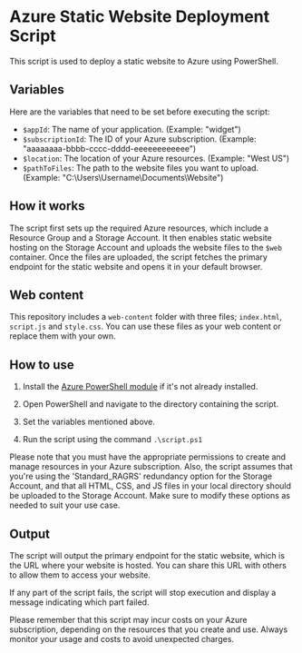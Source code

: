 # Azure Static Website Deployment Script

This script is used to deploy a static website to Azure using PowerShell. 

## Variables

Here are the variables that need to be set before executing the script:

- `$appId`: The name of your application. (Example: "widget")
- `$subscriptionId`: The ID of your Azure subscription. (Example: "aaaaaaaa-bbbb-cccc-dddd-eeeeeeeeeeee")
- `$location`: The location of your Azure resources. (Example: "West US")
- `$pathToFiles`: The path to the website files you want to upload. (Example: "C:\Users\Username\Documents\Website")

## How it works

The script first sets up the required Azure resources, which include a Resource Group and a Storage Account. It then enables static website hosting on the Storage Account and uploads the website files to the `$web` container. Once the files are uploaded, the script fetches the primary endpoint for the static website and opens it in your default browser.

## Web content

This repository includes a `web-content` folder with three files; `index.html`, `script.js` and `style.css`. You can use these files as your web content or replace them with your own.

## How to use

1. Install the [Azure PowerShell module](https://docs.microsoft.com/en-us/powershell/azure/install-az-ps) if it's not already installed.

2. Open PowerShell and navigate to the directory containing the script.

3. Set the variables mentioned above.

4. Run the script using the command `.\script.ps1`

Please note that you must have the appropriate permissions to create and manage resources in your Azure subscription. Also, the script assumes that you're using the 'Standard_RAGRS' redundancy option for the Storage Account, and that all HTML, CSS, and JS files in your local directory should be uploaded to the Storage Account. Make sure to modify these options as needed to suit your use case.

## Output

The script will output the primary endpoint for the static website, which is the URL where your website is hosted. You can share this URL with others to allow them to access your website.

If any part of the script fails, the script will stop execution and display a message indicating which part failed.

Please remember that this script may incur costs on your Azure subscription, depending on the resources that you create and use. Always monitor your usage and costs to avoid unexpected charges.